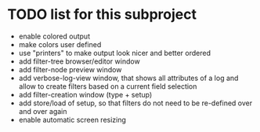 # TODO list for this subproject

* enable colored output
* make colors user defined
* use "printers" to make output look nicer and better ordered
* add filter-tree browser/editor window
* add filter-node preview window
* add verbose-log-view window, that shows all attributes of a log and allow to create filters based on a current field selection
* add filter-creation window (type + setup)
* add store/load of setup, so that filters do not need to be re-defined over and over again
* enable automatic screen resizing
